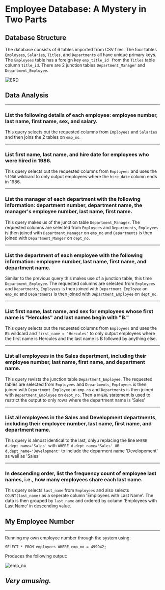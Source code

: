 # Employee Database: A Mystery in Two Parts

## Database Structure
The database consists of 6 tables imported from CSV files. The four tables `Employees`, `Salaries`, `Titles`, and `Departments` all have unique primary keys. The `Employees` table has a foreign key `emp_title_id ` from the `Titles` table column `title_id`. There are 2 junction tables `Department_Manager` and `Department_Employee`.


![ERD](https://raw.githubusercontent.com/Crazyspaceman-hd/sql-challenge/main/SQL_ERD.PNG)



## Data Analysis
___
### List the following details of each employee: employee number, last name, first name, sex, and salary.
This query selects out the requested columns from `Employees` and `Salaries` and then joins the 2 tables on `emp_no`.
___
### List first name, last name, and hire date for employees who were hired in 1986.
This query selects out the requested columns from `Employees` and uses the `%1986` wildcard to only output employees where the `hire_date` column ends in 1986.
___
### List the manager of each department with the following information: department number, department name, the manager's employee number, last name, first name.
This query makes us of the junction table `Department_Manager`. The requested columns are selected from `Employees` and `Departments`, `Employees` is then joined with `Department_Manager` on `emp_no` and `Departments` is then joined with `Department_Manger` on `dept_no`.
___
### List the department of each employee with the following information: employee number, last name, first name, and department name.
Similar to the previous query this makes use of a junction table, this time `Department_Employee`. The requested columns are selected from `Employees` and `Departments`, `Employees` is then joined with `Department_Employee` on `emp_no` and `Departments` is then joined with `Department_Employee` on `dept_no`.
___
### List first name, last name, and sex for employees whose first name is "Hercules" and last names begin with "B."
This query selects out the requested columns from `Employees` and uses the `B%` wildcard and `first_name = 'Hercules'`  to only output employees where the first name is Hercules and the last name is B followed by anything else.
___
### List all employees in the Sales department, including their employee number, last name, first name, and department name.

This query revists the junction table `Department_Employee`. The requested tables are selected from `Employees` and `Departments`, `Employees` is then joined with `Department_Employee` on `emp_no` and `Departments` is then joined with `Department_Employee` on `dept_no`. Then a `WHERE` statement is used to restrict the output to only rows where the department name is 'Sales'
___
### List all employees in the Sales and Development departments, including their employee number, last name, first name, and department name.

This query is almost identical to the last, onlyu replacing the line `WHERE d.dept_name='Sales'` with `WHERE d.dept_name='Sales' OR d.dept_name='Development'` to include the deparment name 'Developement' as well as 'Sales'
___
### In descending order, list the frequency count of employee last names, i.e., how many employees share each last name.
This query selects `last_name` from `Employees` and also selects `COUNT(last_name)` as a seperate column 'Employees with Last Name'.  The data is then grouped by `last_name` and ordered by column 'Employees with Last Name' in descending value.


## My Employee Number
___
Running my own employee number through the system using:

`SELECT * FROM employees WHERE emp_no = 499942;`

Produces the following output:

![emp_no](https://raw.githubusercontent.com/Crazyspaceman-hd/sql-challenge/main/emp_no.PNG)
## ***Very amusing.***
